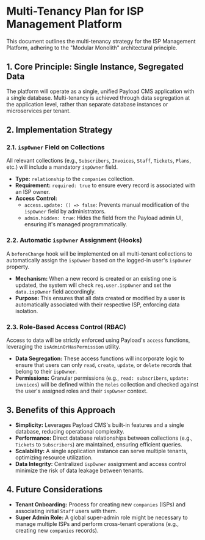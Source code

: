 # Multi-Tenancy Plan for ISP Management Platform

This document outlines the multi-tenancy strategy for the ISP Management Platform, adhering to the "Modular Monolith" architectural principle.

## 1. Core Principle: Single Instance, Segregated Data

The platform will operate as a single, unified Payload CMS application with a single database. Multi-tenancy is achieved through data segregation at the application level, rather than separate database instances or microservices per tenant.

## 2. Implementation Strategy

### 2.1. `ispOwner` Field on Collections

All relevant collections (e.g., `Subscribers`, `Invoices`, `Staff`, `Tickets`, `Plans`, etc.) will include a mandatory `ispOwner` field.

*   **Type:** `relationship` to the `companies` collection.
*   **Requirement:** `required: true` to ensure every record is associated with an ISP owner.
*   **Access Control:**
    *   `access.update: () => false`: Prevents manual modification of the `ispOwner` field by administrators.
    *   `admin.hidden: true`: Hides the field from the Payload admin UI, ensuring it's managed programmatically.

### 2.2. Automatic `ispOwner` Assignment (Hooks)

A `beforeChange` hook will be implemented on all multi-tenant collections to automatically assign the `ispOwner` based on the logged-in user's `ispOwner` property.

*   **Mechanism:** When a new record is created or an existing one is updated, the system will check `req.user.ispOwner` and set the `data.ispOwner` field accordingly.
*   **Purpose:** This ensures that all data created or modified by a user is automatically associated with their respective ISP, enforcing data isolation.

### 2.3. Role-Based Access Control (RBAC)

Access to data will be strictly enforced using Payload's `access` functions, leveraging the `isAdminOrHasPermission` utility.

*   **Data Segregation:** These access functions will incorporate logic to ensure that users can only `read`, `create`, `update`, or `delete` records that belong to their `ispOwner`.
*   **Permissions:** Granular permissions (e.g., `read: subscribers`, `update: invoices`) will be defined within the `Roles` collection and checked against the user's assigned roles and their `ispOwner` context.

## 3. Benefits of this Approach

*   **Simplicity:** Leverages Payload CMS's built-in features and a single database, reducing operational complexity.
*   **Performance:** Direct database relationships between collections (e.g., `Tickets` to `Subscribers`) are maintained, ensuring efficient queries.
*   **Scalability:** A single application instance can serve multiple tenants, optimizing resource utilization.
*   **Data Integrity:** Centralized `ispOwner` assignment and access control minimize the risk of data leakage between tenants.

## 4. Future Considerations

*   **Tenant Onboarding:** Process for creating new `companies` (ISPs) and associating initial `Staff` users with them.
*   **Super Admin Role:** A global super-admin role might be necessary to manage multiple ISPs and perform cross-tenant operations (e.g., creating new `companies` records).
